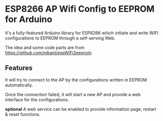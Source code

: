 
# ESP8266 AP Wifi Config to EEPROM for Arduino

It's a fully-featured Arduino library for ESP8266 which initiate and write WIFI configurations to EEPROM through a self-serving Web.

The idea and some code parts are from https://github.com/nikant/espWiFi2eeprom.

## Features
It will try to connect to the AP by the configurations written in EEPROM automatically.

Once the connection failed, it will start a new AP and provide a web interface for the configurations.

**optional**
A web service can be enabled to provide information page, restart & reset functions.
